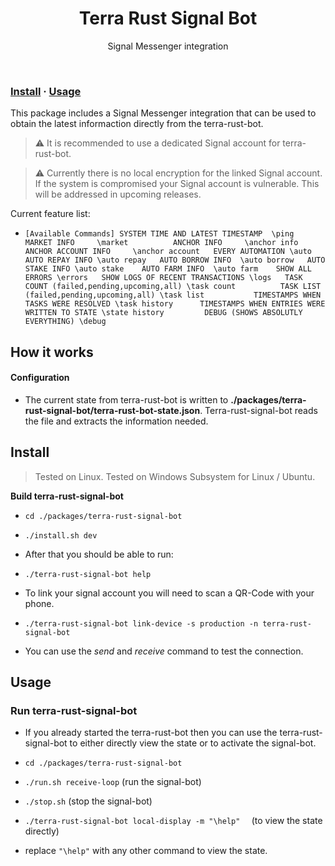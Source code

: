 <div align="center">
   
  <h1>Terra Rust Signal Bot</h1> 
  <p>Signal Messenger integration</p> 
  </div>
<br/>

### [Install](#install) · [Usage](#usage)  
 
This package includes a Signal Messenger integration that can be used to obtain the latest informaction directly from the terra-rust-bot. 

> :warning: It is recommended to use a dedicated Signal account for terra-rust-bot.

> :warning: Currently there is no local encryption for the linked Signal account. If the system is compromised your Signal account is vulnerable. This will be addressed in upcoming releases. 


Current feature list:    

* `[Available Commands]
SYSTEM TIME AND LATEST TIMESTAMP 
    \ping      
MARKET INFO    
    \market         
ANCHOR INFO    
    \anchor info    
ANCHOR ACCOUNT INFO    
    \anchor account  
EVERY AUTOMATION
    \auto        
AUTO REPAY INFO
    \auto repay  
AUTO BORROW INFO 
    \auto borrow  
AUTO STAKE INFO
    \auto stake   
AUTO FARM INFO 
    \auto farm   
SHOW ALL ERRORS
    \errors  
SHOW LOGS OF RECENT TRANSACTIONS
    \logs  
TASK COUNT (failed,pending,upcoming,all)
    \task count         
TASK LIST (failed,pending,upcoming,all)
    \task list          
TIMESTAMPS WHEN TASKS WERE RESOLVED
    \task history     
TIMESTAMPS WHEN ENTRIES WERE WRITTEN TO STATE
    \state history        
DEBUG (SHOWS ABSOLUTLY EVERYTHING)
    \debug   `


## How it works
 
#### Configuration
* The current state from terra-rust-bot is written to **./packages/terra-rust-signal-bot/terra-rust-bot-state.json**. Terra-rust-signal-bot reads the file and extracts the information needed.	 
 

## Install

> Tested on Linux.
> Tested on Windows Subsystem for Linux / Ubuntu.

**Build terra-rust-signal-bot**

* `cd ./packages/terra-rust-signal-bot`
* `./install.sh dev`

* After that you should be able to run:  
* `./terra-rust-signal-bot help` 

* To link your signal account you will need to scan a QR-Code with your phone.   
* `./terra-rust-signal-bot link-device -s production -n terra-rust-signal-bot`
* You can use the *send* and *receive* command to test the connection.
 
 
## Usage

### Run terra-rust-signal-bot
 
* If you already started the terra-rust-bot then you can use the terra-rust-signal-bot to either directly view the state or to activate the signal-bot.

* `cd ./packages/terra-rust-signal-bot`
* `./run.sh receive-loop` (run the signal-bot)
* `./stop.sh` (stop the signal-bot)

* `./terra-rust-signal-bot local-display -m "\help"  ` (to view the state directly)
* replace `"\help"` with any other command to view the state.